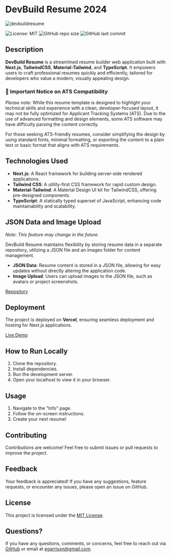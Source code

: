 # DevBuild Resume 2024

![devbuildresume](https://github.com/user-attachments/assets/17dbf147-47c5-4849-8756-175f683ce531)

![License: MIT](https://img.shields.io/badge/License-MIT-yellow.svg) ![GitHub repo size](https://img.shields.io/github/repo-size/egarrisxn/devbuild-resume) ![GitHub last commit](https://img.shields.io/github/last-commit/egarrisxn/devbuild-resume)

## Description

**DevBuild Resume** is a streamlined resume builder web application built with **Next.js**, **TailwindCSS**, **Material-Tailwind**, and **TypeScript**. It empowers users to craft professional resumes quickly and efficiently, tailored for developers who value a modern, visually appealing design.

### 🚨 Important Notice on ATS Compatibility

_Please note:_ While this resume template is designed to highlight your technical skills and experience with a clean, developer-focused layout, it may not be fully optimized for Applicant Tracking Systems (ATS). Due to the use of advanced formatting and design elements, some ATS software may have difficulty parsing the content correctly.

For those seeking ATS-friendly resumes, consider simplifying the design by using standard fonts, minimal formatting, or exporting the content to a plain text or basic format that aligns with ATS requirements.

## Technologies Used

- **Next.js**: A React framework for building server-side rendered applications.
- **Tailwind CSS**: A utility-first CSS framework for rapid custom design.
- **Material-Tailwind**: A Material Design UI kit for TailwindCSS, offering pre-designed components.
- **TypeScript**: A statically typed superset of JavaScript, enhancing code maintainability and scalability.

## JSON Data and Image Upload

_Note: This feature may change in the future._

DevBuild Resume maintains flexibility by storing resume data in a separate repository, utilizing a JSON file and an images folder for content management.

- **JSON Data**: Resume content is stored in a JSON file, allowing for easy updates without directly altering the application code.
- **Image Upload**: Users can upload images to the JSON file, such as avatars or project screenshots.

[Repository](https://github.com/egarrisxn/devbuild-resume)

## Deployment

The project is deployed on **Vercel**, ensuring seamless deployment and hosting for Next.js applications.

[Live Demo](https://devbuild-resume.vercel.app/)

## How to Run Locally

1. Clone the repository.
2. Install dependencies.
3. Run the development server.
4. Open your localhost to view it in your browser.

## Usage

1. Navigate to the "Info" page.
2. Follow the on-screen instructions.
3. Create your next resume!

## Contributing

Contributions are welcome! Feel free to submit issues or pull requests to improve the project.

## Feedback

Your feedback is appreciated! If you have any suggestions, feature requests, or encounter any issues, please open an issue on GitHub.

## License

This project is licensed under the [MIT License](LICENSE).

## Questions?

If you have any questions, comments, or concerns, feel free to reach out via [GitHub](https://github.com/EGARRISXN) or email at egarrisxn@gmail.com.
